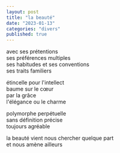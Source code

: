 ```yaml
---
layout: post
title: "la beauté"
date: "2023-01-13"
categories: "divers"
published: true
---
```


avec ses prétentions  
ses préférences multiples  
ses habitudes et ses conventions  
ses traits familiers  

étincelle pour l'intellect  
baume sur le cœur  
par la grâce  
l'élégance ou le charme  

polymorphe perpétuelle  
sans définition précise  
toujours agréable  

la beauté vient nous chercher quelque part  
et nous amène ailleurs
